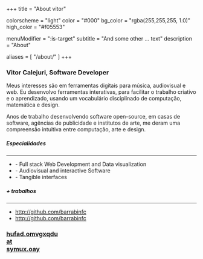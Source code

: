 +++
title = "About vitor"

colorscheme = "light"
color = "#000"
bg_color = "rgba(255,255,255, 1.0)"
high_color = "#f05553"

menuModifier = ":is-target"
subtitle = "And some other ... text"
description = "About"

aliases = [
  "/about/"
]
+++

### Vitor Calejuri, Software Developer

Meus interesses são em ferramentas digitais para música, audiovisual e web. Eu desenvolvo ferramentas interativas, para facilitar o trabalho criativo e o aprendizado, usando um vocabulário disciplinado de computação, matemática e design.

Anos de trabalho desenvolvendo software open-source, em casas de software, agências de publicidade e institutos de arte, me deram uma compreensão intuitiva entre computação, arte e design. 

<div class="summary two-columns grid :horizontal :baseline">
  <div class="first-column">
    <h5 class="title">Especialidades</h5>
    <hr>
    <div class="txt">
      <ul>
        <li>- Full stack Web Development and Data visualization</li>
        <li>- Audiovisual and interactive Software</li>
        <li>- Tangible interfaces</li>
      </ul>
    </div>
    <h5 class="title">+ trabalhos</h5>
    <hr>
    <div class="txt">
      <ul>
        <li>
          <a href="http://github.com" class="default clean black">http://github.com/barrabinfc</a>
        </li>
        <li>
          <a href="http://github.com" class="default clean black">http://github.com/barrabinfc</a>
        </li>
      </ul>
    </div>
  </div>
  <div class="second-column">
    <!-- <h5 class="title">Contact</h5> -->
    <div class="contact">
      <a href="" class="picture nomargin no-underline" data-tilt data-tilt-max="10" data-tilt-speed="800" data-tilt-scale="1.025" data-tilt-glare data-tilt-max-glare="0.5" 
      target="_blank" role="link-encrypted" data="ymuxfa:hufad.omvgxqdu@symux.oay">
        <h3 class="label">
          <div class="ceasar says">hufad.omvgxqdu</div>
          <div>at</div>
          <div class="ceasar says">symux.oay</div>
        </h3>
      </a>
    </div>
  </div>
</div>